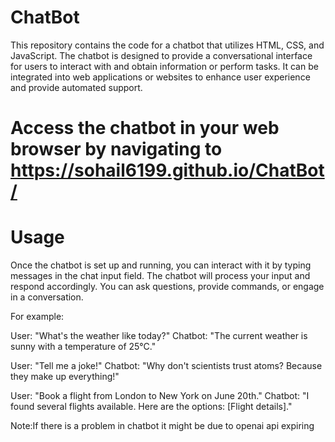 # ChatBot
This repository contains the code for a chatbot that utilizes HTML, CSS, and JavaScript.
The chatbot is designed to provide a conversational interface for users to interact with and obtain information or perform tasks. 
It can be integrated into web applications or websites to enhance user experience and provide automated support.

# Access the chatbot in your web browser by navigating to  https://sohail6199.github.io/ChatBot/
# Usage
Once the chatbot is set up and running, you can interact with it by typing messages in the chat input field. The chatbot will process your input and respond accordingly. You can ask questions, provide commands, or engage in a conversation.

For example:

User: "What's the weather like today?"
Chatbot: "The current weather is sunny with a temperature of 25°C."

User: "Tell me a joke!"
Chatbot: "Why don't scientists trust atoms? Because they make up everything!"

User: "Book a flight from London to New York on June 20th."
Chatbot: "I found several flights available. Here are the options: [Flight details]."

Note:If there is a problem in chatbot it might be due to openai api expiring
